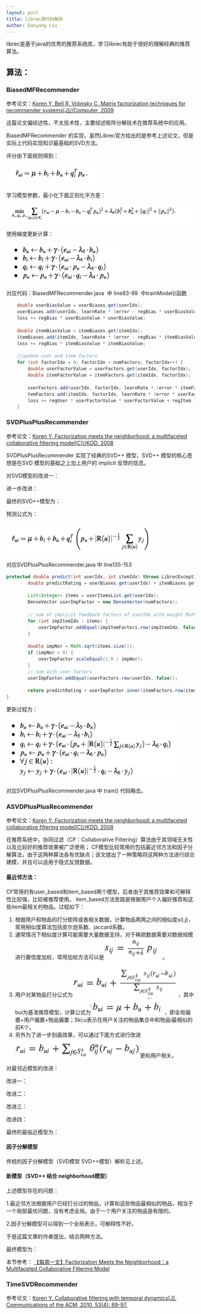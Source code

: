 ```yaml
---
layout: post
title: librec源代码解析
author: Danyang Liu
---
```


librec是基于java的优秀的推荐系统库，学习librec有助于很好的理解经典的推荐算法。


## 算法：

### BiasedMFRecommender
参考论文：[Koren Y, Bell R, Volinsky C. Matrix factorization techniques for recommender systems[J]//Computer, 2009](http://ieeexplore.ieee.org/stamp/stamp.jsp?arnumber=5197422&tag=1)

这篇论文偏综述性，不太技术性，主要综述矩阵分解技术在推荐系统中的应用。

BiasedMFRecommender 的实现，虽然Librec官方给出的是参考上述论文，但是实际上代码实现知识最基础的SVD方法。

评分由下面规则得到：

![1](../images/alg/svd_BiasedMF/predict.png)

学习模型参数，最小化下面正则化平方差：

![2](../images/alg/svd_BiasedMF/target.png)

使用梯度更新计算：

![3](../images/alg/svd_BiasedMF/update.png)

对应代码：BiasedMFRecommender.java  中 line83-99  中trainModel()函数

```java
    double userBiasValue = userBiases.get(userIdx);
    userBiases.add(userIdx, learnRate * (error - regBias * userBiasValue));
    loss += regBias * userBiasValue * userBiasValue;

    double itemBiasValue = itemBiases.get(itemIdx);
    itemBiases.add(itemIdx, learnRate * (error - regBias * itemBiasValue));
    loss += regBias * itemBiasValue * itemBiasValue;

    //update user and item factors
    for (int factorIdx = 0; factorIdx < numFactors; factorIdx++) {
        double userFactorValue = userFactors.get(userIdx, factorIdx);
        double itemFactorValue = itemFactors.get(itemIdx, factorIdx);

        userFactors.add(userIdx, factorIdx, learnRate * (error * itemFactorValue - regUser * userFactorValue));
        temFactors.add(itemIdx, factorIdx, learnRate * (error * userFactorValue - regItem * itemFactorValue));
        loss += regUser * userFactorValue * userFactorValue + regItem * itemFactorValue * itemFactorValue;
    }
```
### SVDPlusPlusRecommender

参考论文：[Koren Y. Factorization meets the neighborhood: a multifaceted collaborative filtering model[C]//KDD. 2008
](http://dl.acm.org/citation.cfm?id=1401944)

SVDPlusPlusRecommender 实现了经典的SVD++ 模型，SVD++ 模型的核心思想是在SVD 模型的基础之上加上用户的 implicit 反馈的信息。

对SVD模型的改进一：

进一步改进：

最终的SVD++模型为：


预测公式为：

![8](../images/alg/svd++/svd++_1.png)

对应SVDPlusPlusRecommender.java 中 line135-153

```java
protected double predict(int userIdx, int itemIdx) throws LibrecException {
        double predictRating = userBiases.get(userIdx) + itemBiases.get(itemIdx) + globalMean;

        List<Integer> items = userItemsList.get(userIdx);
        DenseVector userImpFactor = new DenseVector(numFactors);

        // sum of implicit feedback factors of userIdx with weight Math.sqrt(1.0 / userItemsList.get(userIdx).size())
        for (int impItemIdx : items) {
            userImpFactor.addEqual(impItemFactors.row(impItemIdx, false));
        }

        double impNor = Math.sqrt(items.size());
        if (impNor > 0) {
            userImpFactor.scaleEqual(1.0 / impNor);
        }
        // sum with user factors
        userImpFactor.addEqual(userFactors.row(userIdx, false));

        return predictRating + userImpFactor.inner(itemFactors.row(itemIdx, false));
}
```
更新过程为：

![9](../images/alg/svd++/svd++_2.png)

对应SVDPlusPlusRecommender.java 中 train() 代码略去。


### ASVDPlusPlusRecommender
参考论文：[Koren Y. Factorization meets the neighborhood: a multifaceted collaborative filtering model[C]//KDD. 2008
](http://dl.acm.org/citation.cfm?id=1401944)

在推荐系统中，协同过滤（CF：Collaborative Filtering）算法由于其领域无关性以及比较好的推荐效果被广泛使用； 
CF模型比较常用的包括最近邻方法和因子分解算法，由于这两种算法各有优缺点；该文提出了一种策略将这两种方法进行综合建模，并且可以适用于隐式反馈数据。

#### 最近邻方法：

CF常用的有user_based和item_based两个模型，后者由于其推荐效果和可解释性比较强，比较被推荐使用。 
item_based方法思路是根据用户个人偏好推荐和这些item最相关的物品。过程如下：
1. 根据用户和物品的打分矩阵或者相关数据，计算物品两两之间的相似度s(i,j)，常用相似度算法包括皮尔逊系数、jaccard系数。
2. 通常情况下相似度计算可能需要大量数据支持，对于稀疏数据需要对数据规模进行置信度加权，常用加权方法可以是![4](../images/alg/asvd++/n1.png)。
3. 用户对某物品打分公式为![5](../images/alg/asvd++/n2.png)，其中bui为基准推荐模型，计算公式为![6](../images/alg/asvd++/n3.png)，即全局偏置+用户偏置+物品偏置；Ski;u表示在用户关注的物品集合中和物品i最相似的前K个。
4. 另外为了进一步刻画效果，可以通过下面方式进行改进![7](../images/alg/asvd++/n4.png)更和用户相关。

对最邻近模型的改进：

改进一：

改进二：

改进三：

改进四：

最终的最临近模型为：

#### 因子分解模型

传统的因子分解模型（SVD模型 SVD++模型）解析见上述。

#### 新模型（SVD++ 结合 neighborhood模型）

上述模型存在的问题：

1.最近邻方法根据用户已经打分过的物品，计算和这些物品最相似的物品，相当于一个局部最优问题，没有考虑全局。由于一个用户关注的物品是有限的。

2.因子分解模型可以得到一个全局表示，可解释性不好。

于是这篇文章的作者提出，结合两种方法。

最终模型为：




本节参考：
[ 【每周一文】Factorization Meets the Neighborhood：a Multifaceted Collaborative Filtering Model](http://blog.csdn.net/fangqingan_java/article/details/50762296)


### TimeSVDRecommender

参考论文：[Koren Y. Collaborative filtering with temporal dynamics[J]. Communications of the ACM, 2010, 53(4): 89-97.](http://citeseerx.ist.psu.edu/viewdoc/download?doi=10.1.1.379.1951&rep=rep1&type=pdf)


